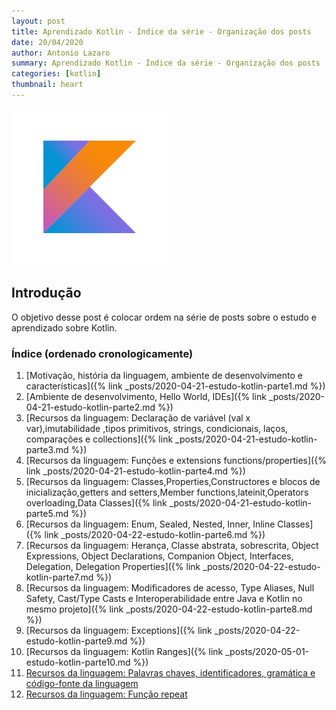 ```yaml
---
layout: post
title: Aprendizado Kotlin - Índice da série - Organização dos posts
date: 20/04/2020
author: Antonio Lazaro
summary: Aprendizado Kotlin - Índice da série - Organização dos posts
categories: [kotlin]
thumbnail: heart
---
```


![](/static/img/kotlin/kotlin_250x250.png)

## Introdução

O objetivo desse post é colocar ordem na série de posts sobre o estudo e aprendizado sobre Kotlin.

### Índice (ordenado cronologicamente)

1. [Motivação, história da linguagem, ambiente de desenvolvimento e características]({% link _posts/2020-04-21-estudo-kotlin-parte1.md %})
1. [Ambiente de desenvolvimento, Hello World, IDEs]({% link _posts/2020-04-21-estudo-kotlin-parte2.md %})
1. [Recursos da linguagem: Declaração de variável (val x var),imutabilidade ,tipos primitivos, strings, condicionais, laços, comparações e collections]({% link _posts/2020-04-21-estudo-kotlin-parte3.md %})
1. [Recursos da linguagem: Funções e extensions functions/properties]({% link _posts/2020-04-21-estudo-kotlin-parte4.md %})
1. [Recursos da linguagem: Classes,Properties,Constructores e blocos de inicialização,getters and setters,Member functions,lateinit,Operators overloading,Data Classes]({% link _posts/2020-04-21-estudo-kotlin-parte5.md %})
1. [Recursos da linguagem: Enum, Sealed, Nested, Inner, Inline Classes]({% link _posts/2020-04-22-estudo-kotlin-parte6.md %})
1. [Recursos da linguagem: Herança, Classe abstrata, sobrescrita, Object Expressions, Object Declarations, Companion Object, Interfaces, Delegation, Delegation Properties]({% link _posts/2020-04-22-estudo-kotlin-parte7.md %})
1. [Recursos da linguagem: Modificadores de acesso, Type Aliases, Null Safety, Cast/Type Casts e Interoperabilidade entre Java e Kotlin no mesmo projeto]({% link _posts/2020-04-22-estudo-kotlin-parte8.md %})
1. [Recursos da linguagem: Exceptions]({% link _posts/2020-04-22-estudo-kotlin-parte9.md %})
1. [Recursos da linguagem: Kotlin Ranges]({% link _posts/2020-05-01-estudo-kotlin-parte10.md %})
1. <a href="/kotlin/2020/05/01/estudo-kotlin-parte11.html">Recursos da linguagem: Palavras chaves, identificadores, gramática e código-fonte da linguagem</a>
1. <a href="/kotlin/2020/05/05/estudo-kotlin-parte12.html">Recursos da linguagem: Função repeat</a>
